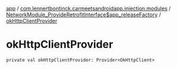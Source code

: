 [app](../../index.md) / [com.lennertbontinck.carmeetsandroidapp.injection.modules](../index.md) / [NetworkModule_ProvideRetrofitInterface$app_releaseFactory](index.md) / [okHttpClientProvider](./ok-http-client-provider.md)

# okHttpClientProvider

`private val okHttpClientProvider: Provider<OkHttpClient>`